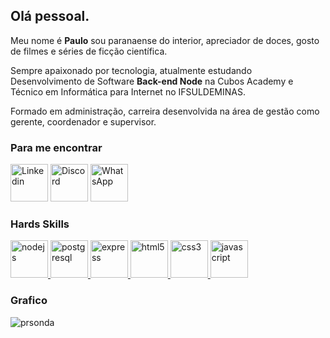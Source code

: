 <html>
  <body>
    <main>
      <section>
        <h1>Olá pessoal.</h1>
      </section>
      <section>
        <p>
          Meu nome é <strong>Paulo</strong> sou paranaense do interior,
          apreciador de doces, gosto de filmes e séries de ficção científica.
        </p>
        <p>
          Sempre apaixonado por tecnologia, atualmente estudando Desenvolvimento
          de Software <strong>Back-end Node</strong> na Cubos Academy e Técnico
          em Informática para Internet no IFSULDEMINAS.
        </p>
        <p>
          Formado em administração, carreira desenvolvida na área de gestão como
          gerente, coordenador e supervisor.
        </p>
      </section>
      <section>
        <h3>Para me encontrar</h3>
        <p>
          <a href="https://www.linkedin.com/in/paulors1206/" target="blank"
            ><img
              src="https://expertdigital.net/wp-content/uploads/2018/11/linkedin-logo.png"
              alt="Linkedin"
              height="60"
              width="60"
          /></a>
          <a href="https://discord.gg/PRS#1354" target="blank"
            ><img
              src="https://logodownload.org/wp-content/uploads/2017/11/discord-logo-0.png"
              alt="Discord"
              height="60"
              width="60"
          /></a>
          <a
            href="https://api.whatsapp.com/send?phone=5541988649142"
            target="blank"
            ><img
              src="https://logodownload.org/wp-content/uploads/2015/04/whatsapp-logo-png-0.png"
              alt="WhatsApp"
              height="60"
              width="60"
          /></a>
        </p>
      </section>
      <section>
        <h3>Hards Skills</h3>
        <p>
          <a href="https://nodejs.org" target="_blank" rel="noreferrer">
            <img
              src="https://upload.wikimedia.org/wikipedia/commons/d/d9/Node.js_logo.svg"
              alt="nodejs "
              width="60"
              height="60"
            />
          </a>
          <a href="https://www.postgresql.org" target="_blank" rel="noreferrer">
            <img
              src="https://upload.wikimedia.org/wikipedia/commons/2/29/Postgresql_elephant.svg"
              alt="postgresql"
              width="60"
              height="60"
            />
          </a>
          <a href="https://expressjs.com/" target="_blank" rel="noreferrer">
            <img
              src="https://wsofter.com/wp-content/uploads/2017/12/node-express.png"
              alt="express"
              width="60"
              height="60"
            />
          </a>
          <a href="https://www.w3.org/html/" target="\_blank" rel="noreferrer">
            <img
              src="https://upload.wikimedia.org/wikipedia/commons/thumb/6/61/HTML5_logo_and_wordmark.svg/800px-HTML5_logo_and_wordmark.svg.png"
              alt="html5"
              width="60"
              height="60"
            />
          </a>
          <a
            href="https://www.w3schools.com/css/"
            target="_blank"
            rel="noreferrer"
          >
            <img
              src="https://upload.wikimedia.org/wikipedia/commons/d/d5/CSS3_logo_and_wordmark.svg"
              alt="css3"
              width="60"
              height="60"
            />
          </a>
          <a
            href="https://developer.mozilla.org/en-US /docs/Web/JavaScript"
            target="_blank"
            rel="noreferrer"
          >
            <img
              src="https://upload.wikimedia.org/wikipedia/commons/thumb/9/99/Unofficial_JavaScript_logo_2.svg/800px-Unofficial_JavaScript_logo_2.svg.png"
              alt="javascript "
              width="60"
              height="60"
            />
          </a>
        </p>
      </section>
      <section>
        <h3>Grafico</h3>
        <p>
          <img
            src="https://github-readme-stats.vercel.app/api/top-langs?username=prsonda&show_icons=true&locale=en&layout=compact&custom-title=Linguagens%20%mais%20%utilizadas"
            alt="prsonda"
          />
        </p>
      </section>
    </main>
  </body>
</html>
